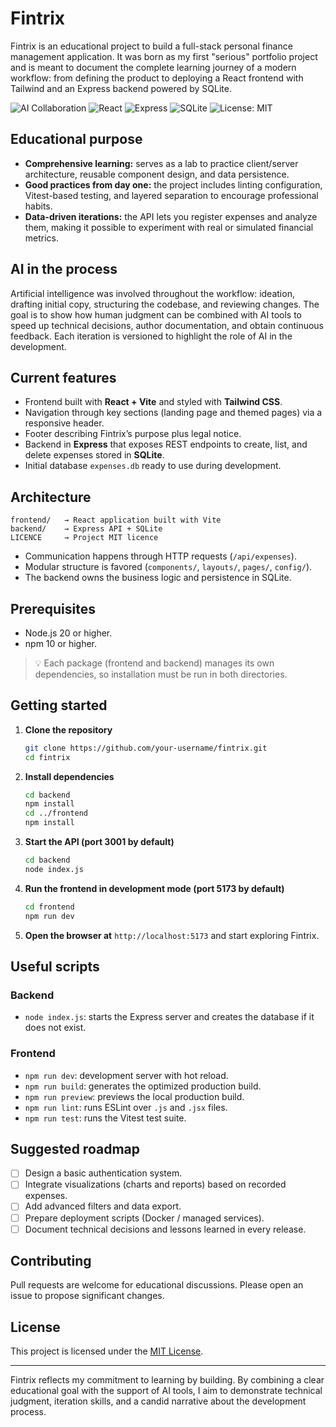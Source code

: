 # Fintrix

Fintrix is an educational project to build a full-stack personal finance management application. It was born as my first "serious" portfolio project and is meant to document the complete learning journey of a modern workflow: from defining the product to deploying a React frontend with Tailwind and an Express backend powered by SQLite.

![AI Collaboration](https://img.shields.io/badge/AI%20Assisted-ChatGPT-blue)
![React](https://img.shields.io/badge/Frontend-React-blue)
![Express](https://img.shields.io/badge/Backend-Express-green)
![SQLite](https://img.shields.io/badge/Database-SQLite-lightgrey)
![License: MIT](https://img.shields.io/badge/License-MIT-yellow)

## Educational purpose

- **Comprehensive learning:** serves as a lab to practice client/server architecture, reusable component design, and data persistence.  
- **Good practices from day one:** the project includes linting configuration, Vitest-based testing, and layered separation to encourage professional habits.  
- **Data-driven iterations:** the API lets you register expenses and analyze them, making it possible to experiment with real or simulated financial metrics.

## AI in the process

Artificial intelligence was involved throughout the workflow: ideation, drafting initial copy, structuring the codebase, and reviewing changes. The goal is to show how human judgment can be combined with AI tools to speed up technical decisions, author documentation, and obtain continuous feedback. Each iteration is versioned to highlight the role of AI in the development.

## Current features

- Frontend built with **React + Vite** and styled with **Tailwind CSS**.  
- Navigation through key sections (landing page and themed pages) via a responsive header.  
- Footer describing Fintrix’s purpose plus legal notice.  
- Backend in **Express** that exposes REST endpoints to create, list, and delete expenses stored in **SQLite**.  
- Initial database `expenses.db` ready to use during development.

## Architecture

```
frontend/   → React application built with Vite
backend/    → Express API + SQLite
LICENCE     → Project MIT licence
```

- Communication happens through HTTP requests (`/api/expenses`).  
- Modular structure is favored (`components/`, `layouts/`, `pages/`, `config/`).  
- The backend owns the business logic and persistence in SQLite.

## Prerequisites

- Node.js 20 or higher.  
- npm 10 or higher.  

> 💡 Each package (frontend and backend) manages its own dependencies, so installation must be run in both directories.

## Getting started

1. **Clone the repository**
   ```bash
   git clone https://github.com/your-username/fintrix.git
   cd fintrix
   ```

2. **Install dependencies**
   ```bash
   cd backend
   npm install
   cd ../frontend
   npm install
   ```

3. **Start the API (port 3001 by default)**
   ```bash
   cd backend
   node index.js
   ```

4. **Run the frontend in development mode (port 5173 by default)**
   ```bash
   cd frontend
   npm run dev
   ```

5. **Open the browser at** `http://localhost:5173` and start exploring Fintrix.

## Useful scripts

### Backend
- `node index.js`: starts the Express server and creates the database if it does not exist.

### Frontend
- `npm run dev`: development server with hot reload.  
- `npm run build`: generates the optimized production build.  
- `npm run preview`: previews the local production build.  
- `npm run lint`: runs ESLint over `.js` and `.jsx` files.  
- `npm run test`: runs the Vitest test suite.

## Suggested roadmap

- [ ] Design a basic authentication system.  
- [ ] Integrate visualizations (charts and reports) based on recorded expenses.  
- [ ] Add advanced filters and data export.  
- [ ] Prepare deployment scripts (Docker / managed services).  
- [ ] Document technical decisions and lessons learned in every release.

## Contributing
Pull requests are welcome for educational discussions. 
Please open an issue to propose significant changes.

## License

This project is licensed under the [MIT License](./LICENCE).

---

Fintrix reflects my commitment to learning by building. By combining a clear educational goal with the support of AI tools, I aim to demonstrate technical judgment, iteration skills, and a candid narrative about the development process.
